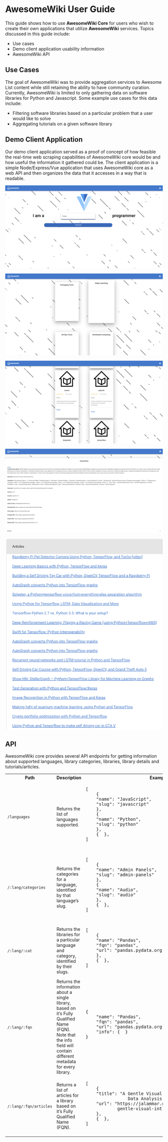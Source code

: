 # AwesomeWiki User Guide

This guide shows how to use **AwesomeWiki Core** for users who wish to create their own applications that utilize **AwesomeWiki** services.
Topics discussed in this guide include:

-   Use cases
-   Demo client application usability information
-   AwesomeWiki API

## Use Cases

The goal of AwesomeWiki was to provide aggregation services to Awesome List content while still retaining the ability to have community curation.
Currently, AwesomeWiki is limited to only gathering data on software libraries for Python and Javascript. Some example use cases for this data include:

-   Filtering software libraries based on a particular problem that a user would like to solve
-   Aggregating tutorials on a given software library

## Demo Client Application

Our demo client application served as a proof of concept of how feasible the real-time web scraping capabilities of AwesomeWiki core would be and how
useful the information it gathered could be. The client application is a simple Node/Express/Vue application that uses AwesomeWiki core as a
web API and then organizes the data that it accesses in a way that is readable.

![Fig 1. Language select](assets/fig1.PNG)

![Fig 2. Category select](assets/fig2.PNG)

![Fig 3. Library select](assets/fig3.PNG)

![Fig 4. Library info view (WIP)](assets/fig4.PNG)

![Fig 5. Articles view](assets/fig5.PNG)

## API

AwesomeWiki core provides several API endpoints for getting information about supported languages, library categories, libraries, library details and tutorials/articles.

<table>
    <tr>
        <th>
            Path
        </th>
        <th>
            Description
        </th>
        <th>
            Example Response
        </th>
    </tr>
    <tr>
        <td>
            <code>/languages</code>
        </td>
        <td>
            Returns the list of languages supported.
        </td>
        <td>
            <pre lang="json">
[
    {
    "name": "JavaScript",
    "slug": "javascript"
    },
    {
    "name": "Python",
    "slug": "python"
    },
    {  },
]
            </pre>
        </td>
    </tr>
    <tr>
        <td>
            <code>/:lang/categories</code>
        </td>
        <td>
            Returns the categories for a language, identified by that language’s slug.
        </td>
        <td>
            <pre lang="json">
[
    {
    "name": "Admin Panels",
    "slug": "admin-panels"
    },
    {
    "name": "Audio",
    "slug": "audio"
    },
    {  },
]
            </pre>
        </td>
    </tr>
    <tr>
        <td>
            <code>/:lang/:cat</code>
        </td>
        <td>
            Returns the libraries for a particular language and category, identified by their slugs.
        </td>
        <td>
            <pre lang="json">
[
    {
    "name": "Pandas",
    "fqn": "pandas",
    "url": "pandas.pydata.org"
    },
    {  },
]
            </pre>
        </td>
    </tr>
    <tr>
        <td>
            <code>/:lang/:fqn</code>
        </td>
        <td>
            Returns the information about a single library, based on it’s Fully Qualified Name (FQN). Note that the info field will contain different metadata for every library.
        </td>
        <td>
            <pre lang="json">
{
    "name": "Pandas",
    "fqn": "pandas",
    "url": "pandas.pydata.org",
    "info": {  }
}
            </pre>
        </td>
    </tr>
    <tr>
        <td>
            <code>/:lang/:fqn/articles</code>
        </td>
        <td>
            Returns a list of articles for a library based on it’s Fully Qualified Name (FQN).
        </td>
        <td>
            <pre lang="json">
[
    {
    "title": "A Gentle Visual Intro to
                Data Analysis in Python Using Pandas",
    "url": "https://jalammar.github.io/
            gentle-visual-intro-to-data-analysis-python-pandas/"
    },
    {  },
]
            </pre>
        </td>
    </tr>
</table>
